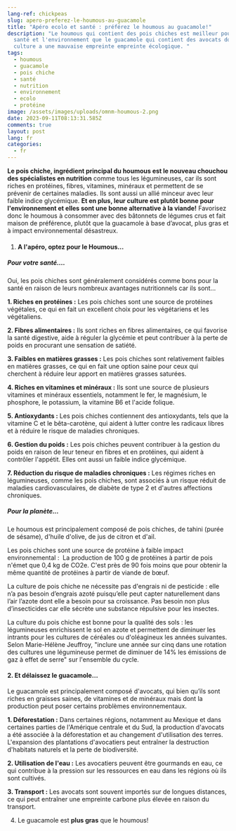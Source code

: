 ```yaml
---
lang-ref: chickpeas
slug: apero-preferez-le-houmous-au-guacamole
title: "Apéro ecolo et santé : préférez le houmous au guacamole!"
description: "Le houmous qui contient des pois chiches est meilleur pour la
  santé et l'environnement que le guacamole qui contient des avocats dont la
  culture a une mauvaise empreinte empreinte écologique. "
tags:
  - houmous
  - guacamole
  - pois chiche
  - santé
  - nutrition
  - environnement
  - ecolo
  - protéine
image: /assets/images/uploads/omnm-houmous-2.png
date: 2023-09-11T08:13:31.585Z
comments: true
layout: post
lang: fr
categories:
  - fr
---
```

**Le pois chiche, ingrédient principal du houmous est le nouveau chouchou des spécialistes en nutrition** comme tous les légumineuses, car ils sont riches en protéines, fibres, vitamines, minéraux et permettent de se prévenir de certaines maladies. Ils sont aussi un allié minceur avec leur faible indice glycémique. **Et en plus, leur culture est plutôt bonne pour l'environnement et elles sont une bonne alternative à la viande!** Favorisez donc le houmous à consommer avec des bâtonnets de légumes crus et fait maison de préférence, plutôt que la guacamole à base d’avocat, plus gras et à impact environnemental désastreux. 

1. #### A l'apéro, optez pour le Houmous…

##### Pour votre santé….

Oui, les pois chiches sont généralement considérés comme bons pour la santé en raison de leurs nombreux avantages nutritionnels car ils sont…

**1. Riches en protéines :** Les pois chiches sont une source de protéines végétales, ce qui en fait un excellent choix pour les végétariens et les végétaliens.

**2. Fibres alimentaires :** Ils sont riches en fibres alimentaires, ce qui favorise la santé digestive, aide à réguler la glycémie et peut contribuer à la perte de poids en procurant une sensation de satiété.

**3. Faibles en matières grasses :** Les pois chiches sont relativement faibles en matières grasses, ce qui en fait une option saine pour ceux qui cherchent à réduire leur apport en matières grasses saturées.

**4. Riches en vitamines et minéraux :** Ils sont une source de plusieurs vitamines et minéraux essentiels, notamment le fer, le magnésium, le phosphore, le potassium, la vitamine B6 et l'acide folique.

**5. Antioxydants :** Les pois chiches contiennent des antioxydants, tels que la vitamine C et le bêta-carotène, qui aident à lutter contre les radicaux libres et à réduire le risque de maladies chroniques.

**6. Gestion du poids :** Les pois chiches peuvent contribuer à la gestion du poids en raison de leur teneur en fibres et en protéines, qui aident à contrôler l'appétit. Elles ont aussi un faible indice glycémique. 

**7. Réduction du risque de maladies chroniques :** Les régimes riches en légumineuses, comme les pois chiches, sont associés à un risque réduit de maladies cardiovasculaires, de diabète de type 2 et d'autres affections chroniques.

##### Pour la planète...

Le houmous est principalement composé de pois chiches, de tahini (purée de sésame), d'huile d'olive, de jus de citron et d'ail.

Les pois chiches sont une source de protéine à faible impact environnemental :  La production de 100 g de protéines à partir de pois n'émet que 0,4 kg de CO2e. C'est près de 90 fois moins que pour obtenir la même quantité de protéines à partir de viande de bœuf.

La culture de pois chiche ne nécessite pas d'engrais ni de pesticide : elle n’a pas besoin d’engrais azoté puisqu’elle peut capter naturellement dans l’air l’azote dont elle a besoin pour sa croissance. Pas besoin non plus d’insecticides car elle sécrète une substance répulsive pour les insectes.

La culture du pois chiche est bonne pour la qualité des sols : les légumineuses enrichissent le sol en azote et permettent de diminuer les intrants pour les cultures de céréales ou d'oléagineux les années suivantes. Selon Marie-Hélène Jeuffroy, "inclure une année sur cinq dans une rotation des cultures une légumineuse permet de diminuer de 14% les émissions de gaz à effet de serre" sur l'ensemble du cycle.

#### 2. Et délaissez le guacamole…

Le guacamole est principalement composé d'avocats, qui bien qu’ils sont riches en graisses saines, de vitamines et de minéraux mais dont la production peut poser certains problèmes environnementaux.

**1. Déforestation :** Dans certaines régions, notamment au Mexique et dans certaines parties de l'Amérique centrale et du Sud, la production d'avocats a été associée à la déforestation et au changement d'utilisation des terres. L'expansion des plantations d'avocatiers peut entraîner la destruction d'habitats naturels et la perte de biodiversité.

**2. Utilisation de l'eau :** Les avocatiers peuvent être gourmands en eau, ce qui contribue à la pression sur les ressources en eau dans les régions où ils sont cultivés.

**3. Transport :** Les avocats sont souvent importés sur de longues distances, ce qui peut entraîner une empreinte carbone plus élevée en raison du transport.

4. Le guacamole est **plus gras** que le houmous!